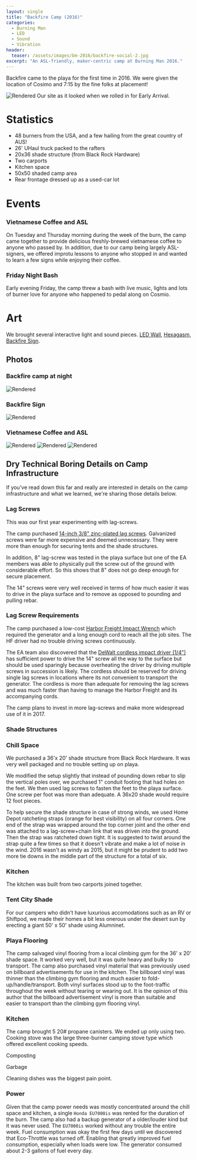 ```yaml
---
layout: single
title: "Backfire Camp (2016)"
categories:
  - Burning Man
  - LED
  - Sound
  - Vibration
header:
  teaser: /assets/images/bm-2016/backfire-social-2.jpg
excerpt: "An ASL-friendly, maker-centric camp at Burning Man 2016."
---
```


Backfire came to the playa for the first time in 2016.  We were given the location of Cosimo and 7:15 by the fine folks at placement!

![Rendered](/assets/images/bm-2016/early-arrival-site.jpg)
Our site as it looked when we rolled in for Early Arrival.

# Statistics
* 48 burners from the USA, and a few hailing from the great country of AUS!
* 26' UHaul truck packed to the rafters
* 20x36 shade structure (from Black Rock Hardware)
* Two carports
* Kitchen space
* 50x50 shaded camp area
* Rear frontage dressed up as a used-car lot

# Events

### Vietnamese Coffee and ASL
On Tuesday and Thursday morning during the week of the burn, the camp came together to provide delicious freshly-brewed vietnamese coffee to anyone who passed by.  In addition, due to our camp being largely ASL-signers, we offered improtu lessons to anyone who stopped in and wanted to learn a few signs while enjoying their coffee.

### Friday Night Bash
Early evening Friday, the camp threw a bash with live music, lights and lots of burner love for anyone who happened to pedal along on Cosmio.

# Art
We brought several interactive light and sound pieces.  [LED Wall](/projects/led-wall), [Hexagasm](/projects/hexgasm), [Backfire Sign](/projects/backfire-sign).

## Photos

### Backfire camp at night
![Rendered](/assets/images/bm-2016/backfire-frontage.jpg)

### Backfire Sign
![Rendered](/assets/images/bm-2016/backfire-sign.jpg)

### Vietnamese Coffee and ASL
![Rendered](/assets/images/bm-2016/backfire-social-1.jpg)
![Rendered](/assets/images/bm-2016/backfire-social-2.jpg)
![Rendered](/assets/images/bm-2016/backfire-social-3.jpg)

## Dry Technical Boring Details on Camp Infrastructure
If you've read down this far and really are interested in details on the camp infrastructure and what we learned, we're sharing those details below.

### Lag Screws
This was our first year experimenting with lag-screws.

The camp purchased [14-inch 3/8" zinc-plated lag screws](http://www.fastenersuperstore.com/products/476110/lag-screws?pid=17303).  Galvanized screws were far more expensive and deemed unnecessary.  They were more than enough for securing tents and the shade structures.

In addition, 8" lag-screw was tested in the playa surface but one of the EA members was able to physically pull the screw out of the ground with considerable effort.  So this shows that 8" does not go deep enough for secure placement.

The 14" screws were very well received in terms of how much easier it was to drive in the playa surface and to remove as opposed to pounding and pulling rebar.

### Lag Screw Requirements
The camp purchased a low-cost [Harbor Freight Impact Wrench](http://www.harborfreight.com/12-in-heavy-duty-electric-impact-wrench-68099.html) which required the generator and a long enough cord to reach all the job sites.  The HF driver had no trouble driving screws continuously.

The EA team also discovered that the [DeWalt cordless impact driver (1/4")](http://www.homedepot.com/p/DEWALT-20-Volt-MAX-Lithium-Ion-1-4-in-Cordless-Impact-Driver-DCF885C1/207121879) has sufficient power to drive the 14" screw all the way to the surface but should be used sparingly because overheating the driver by driving multiple screws in succession is likely.  The cordless should be reserved for driving single lag screws in locations where its not convenient to transport the generator.  The cordless is more than adequate for removing the lag screws and was much faster than having to manage the Harbor Freight and its accompanying cords.

The camp plans to invest in more lag-screws and make more widespread use of it in 2017.

### Shade Structures

### Chill Space
We purchased a 36'x 20' shade structure from Black Rock Hardware.  It was very well packaged and no trouble setting up on playa.

We modified the setup slightly that instead of pounding down rebar to slip the vertical poles over, we purchased 1" conduit footing that had holes on the feet.  We then used lag screws to fasten the feet to the playa surface.  One screw per foot was more than adequate.  A 36x20 shade would require 12 foot pieces.

To help secure the shade structure in case of strong winds, we used Home Depot ratcheting straps (orange for best visibility) on all four corners.  One end of the strap was wrapped around the top corner joint and the other end was attached to a lag-screw+chain link that was driven into the ground.  Then the strap was ratcheted down tight.  It is suggested to twist around the strap quite a few times so that it doesn't vibrate and make a lot of noise in the wind.  2016 wasn't as windy as 2015, but it might be prudent to add two more tie downs in the middle part of the structure for a total of six.

### Kitchen
The kitchen was built from two carports joined together.

### Tent City Shade
For our campers who didn't have luxurious accomodations such as an RV or Shiftpod, we made their homes a bit less onerous under the desert sun by erecting a giant 50' x 50' shade using Alumninet.

### Playa Flooring
The camp salvaged vinyl flooring from a local climbing gym for the 36' x 20' shade space.  It worked very well, but it was quite heavy and bulky to transport.  The camp also purchased vinyl material that was previously used on billboard advertisements for use in the kitchen.  The billboard vinyl was thinner than the climbing gym flooring and much easier to fold-up/handle/transport.  Both vinyl surfaces stood up to the foot-traffic throughout the week without tearing or wearing out.  It is the opinion of this author that the billboard advertisement vinyl is more than suitable and easier to transport than the climbing gym flooring vinyl.

### Kitchen
The camp brought 5 20# propane canisters.  We ended up only using two.  Cooking stove was the large three-burner camping stove type which offered excellent cooking speeds.

Composting

Garbage

Cleaning dishes was the biggest pain point.

### Power
Given that the camp power needs was mostly concentrated around the chill space and kitchen, a single `Honda EU7000is` was rented for the duration of the burn.  The camp also had a backup generator of a older/louder kind but it was never used.  The `EU7000is` worked without any trouble the entire week.  Fuel consumption was okay the first few days until we discovered that Eco-Throttle was turned off.  Enabling that greatly improved fuel consumption, especially when loads were low.  The generator consumed about 2-3 gallons of fuel every day.

